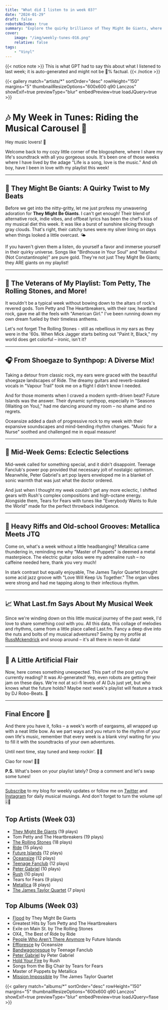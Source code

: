 ```yaml
---
title: "What did I listen to in week 03?"
date: "2024-01-29"
draft: false
robotsNoIndex: true
summary: "Explore the quirky brilliance of They Might Be Giants, where catchy melodies meet cerebral lyrics and innovative charm!"
cover:
    image: "/img/weekly-tunes-016.png"
    relative: false
tags:
    - "Vinyl"
---
```


{{< notice note >}}
This is what GPT had to say this about what I listened to last week; it is auto-generated and might not be 💯% factual.
{{< /notice >}}

{{< gallery match="artists/*" sortOrder="desc" rowHeight="150" margins="5" thumbnailResizeOptions="600x600 q90 Lanczos" showExif=true previewType="blur" embedPreview=true loadJQuery=true >}}

# 🎶 My Week in Tunes: Riding the Musical Carousel 🎵

Hey music lovers! 🌟

Welcome back to my cozy little corner of the blogosphere, where I share my life's soundtrack with all you gorgeous souls. It's been one of those weeks where I have lived by the adage "Life is a song, love is the music." And oh boy, have I been in love with my playlist this week!

---

## 🎩 They Might Be Giants: A Quirky Twist to My Beats

Before we get into the nitty-gritty, let me just profess my unwavering adoration for **They Might Be Giants**. I can't get enough! Their blend of alternative rock, indie vibes, and offbeat lyrics has been the chef's kiss of my musical diet this week. It was like a burst of sunshine slicing through gray clouds. That's right, their catchy tunes were my silver lining on days when things looked a little overcast.  🌤️

If you haven't given them a listen, do yourself a favor and immerse yourself in their quirky universe. Songs like "Birdhouse in Your Soul" and "Istanbul (Not Constantinople)" are pure gold. They're not just They Might Be Giants; they ARE giants on my playlist!

---

## 🎸 The Veterans of My Playlist: Tom Petty, The Rolling Stones, and More!

It wouldn't be a typical week without bowing down to the altars of rock's revered gods. Tom Petty and The Heartbreakers, with their raw, heartland rock, gave me all the feels with "American Girl." I've been running down my own dream fueled by their timeless anthems.

Let's not forget The Rolling Stones - still as rebellious in my ears as they were in the '60s. When Mick Jagger starts belting out "Paint It, Black," my world does get colorful – ironic, isn't it?

---

## 🎧 From Shoegaze to Synthpop: A Diverse Mix!

Taking a detour from classic rock, my ears were graced with the beautiful shoegaze landscapes of Ride. The dreamy guitars and reverb-soaked vocals in "Vapour Trail" took me on a flight I didn't know I needed.

And for those moments when I craved a modern synth-driven beat? Future Islands was the answer. Their dynamic synthpop, especially in "Seasons (Waiting on You)," had me dancing around my room – no shame and no regrets.

Oceansize added a dash of progressive rock to my week with their expansive soundscapes and mind-bending rhythm changes. "Music for a Nurse" soothed and challenged me in equal measure!

---

## 🌟 Mid-Week Gems: Eclectic Selections

Mid-week called for something special, and it didn't disappoint. Teenage Fanclub's power pop provided that necessary jolt of nostalgic optimism. Meanwhile, Peter Gabriel's art pop layers enveloped me in a blanket of sonic warmth that was just what the doctor ordered.

And just when I thought my week couldn't get any more eclectic, I shifted gears with Rush's complex compositions and high-octane energy. Alongside them, Tears for Fears with tunes like "Everybody Wants to Rule the World" made for the perfect throwback indulgence.

---

## 🤘 Heavy Riffs and Old-school Grooves: Metallica Meets JTQ

Come on, what's a week without a little headbanging? Metallica came thundering in, reminding me why "Master of Puppets" is deemed a metal masterpiece. The electric guitar solos were my adrenaline rush – no caffeine needed here, thank you very much!

In stark contrast but equally enjoyable, The James Taylor Quartet brought some acid jazz groove with "Love Will Keep Us Together." The organ vibes were strong and had me tapping along to their infectious rhythm.

---

## 📈 What Last.fm Says About My Musical Week

Since we're winding down on this little musical journey of the past week, I'd love to share something cool with you. All this data, this collage of melodies and rhythms, came from a little place called Last.fm. Fancy a deep dive into the nuts and bolts of my musical adventures? Swing by my profile at [RussMckendrick](https://www.last.fm/user/RussMckendrick) and snoop around – it's all there in neon-lit data!

---

## 🤖 A Little Artificial Flair

Now, here comes something unexpected. This part of the post you’re currently reading? It was AI-generated! Yep, even robots are getting their jam on these days. We're not at sci-fi levels of AI DJs just yet, but who knows what the future holds? Maybe next week's playlist will feature a track by DJ Robo-Beats. 🤯

---

## Final Encore 🎤

And there you have it, folks – a week's worth of eargasms, all wrapped up with a neat little bow. As we part ways and you return to the rhythm of your own life's music, remember that every week is a blank vinyl waiting for you to fill it with the soundtracks of your own adventures.

Until next time, stay tuned and keep rockin'. 🌈🎶

Ciao for now!
👋🤘

**P.S.** What's been on your playlist lately? Drop a comment and let's swap some tunes!

---

[Subscribe](#) to my blog for weekly updates or follow me on [Twitter](#) and [Instagram](#) for daily musical musings. And don't forget to turn the volume up! 🎚️🎉

## Top Artists (Week 03)

- [They Might Be Giants](https://www.mckendrick.rocks/artist/they-might-be-giants/) (19 plays)
- Tom Petty and The Heartbreakers (19 plays)
- [The Rolling Stones](https://www.mckendrick.rocks/artist/the-rolling-stones/) (18 plays)
- [Ride](https://www.mckendrick.rocks/artist/ride/) (15 plays)
- [Future Islands](https://www.mckendrick.rocks/artist/future-islands/) (12 plays)
- [Oceansize](https://www.mckendrick.rocks/artist/oceansize/) (12 plays)
- [Teenage Fanclub](https://www.mckendrick.rocks/artist/teenage-fanclub/) (12 plays)
- [Peter Gabriel](https://www.mckendrick.rocks/artist/peter-gabriel/) (10 plays)
- [Rush](https://www.mckendrick.rocks/artist/rush/) (10 plays)
- Tears for Fears (9 plays)
- [Metallica](https://www.mckendrick.rocks/artist/metallica/) (8 plays)
- [The James Taylor Quartet](https://www.mckendrick.rocks/artist/the-james-taylor-quartet/) (7 plays)


## Top Albums (Week 03)

- [Flood](https://www.mckendrick.rocks/albums/flood-1593562/) by They Might Be Giants
- Greatest Hits by Tom Petty and The Heartbreakers
- Exile on Main St. by The Rolling Stones
- OX4_ The Best of Ride by Ride
- [People Who Aren't There Anymore](https://www.mckendrick.rocks/albums/people-who-aren-t-there-anymore-29592508/) by Future Islands
- [Effloresce](https://www.mckendrick.rocks/albums/effloresce-1460913/) by Oceansize
- [Bandwagonesque](https://www.mckendrick.rocks/albums/bandwagonesque-8667450/) by Teenage Fanclub
- [Peter Gabriel](https://www.mckendrick.rocks/albums/peter-gabriel-9473688/) by Peter Gabriel
- [Hold Your Fire](https://www.mckendrick.rocks/albums/hold-your-fire-7897222/) by Rush
- Songs from the Big Chair by Tears for Fears
- Master of Puppets by Metallica
- [Mission Impossible](https://www.mckendrick.rocks/albums/mission-impossible-29592832/) by The James Taylor Quartet


{{< gallery match="albums/*" sortOrder="desc" rowHeight="150" margins="5" thumbnailResizeOptions="600x600 q90 Lanczos" showExif=true previewType="blur" embedPreview=true loadJQuery=flase >}}